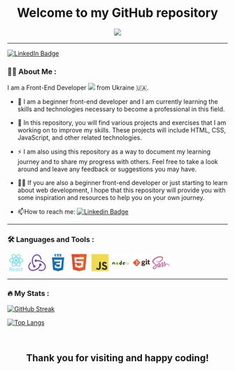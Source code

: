 <h1 align="center">Welcome to my GitHub repository</h1>

<div id="header" align="center">
  <img src="https://media.giphy.com/media/ZGbnid8SQaLvd5FnLz/giphy.gif" width="100"/>
</div>

---

<div>
  <a href="https://www.linkedin.com/in/ivan-mykhalchenko-a73b77206/">
    <img src="https://img.shields.io/badge/LinkedIn-blue?style=for-the-badge&logo=linkedin&logoColor=white" alt="LinkedIn Badge"/>
  </a>

</div>



### :man_technologist: About Me :


I am a Front-End Developer <img src="https://media.giphy.com/media/WUlplcMpOCEmTGBtBW/giphy.gif" width="30"> from Ukraine 🇺🇦.

- :telescope: I am a beginner front-end developer and I am currently learning the skills and technologies necessary to become a professional in this field.

- :seedling: In this repository, you will find various projects and exercises that I am working on to improve my skills. These projects will include HTML, CSS, JavaScript, and other related technologies.

- :zap: I am also using this repository as a way to document my learning journey and to share my progress with others. Feel free to take a look around and leave any feedback or suggestions you may have.

- 👨‍💻   If you are also a beginner front-end developer or just starting to learn about web development, I hope that this repository will provide you with some inspiration and resources to help you on your own journey.

- :mailbox:How to reach me: [![Linkedin Badge](https://img.shields.io/badge/-IvanM-blue?style=flat&logo=Linkedin&logoColor=white)](https://www.linkedin.com/in/ivan-mykhalchenko-a73b77206/)

---

### :hammer_and_wrench: Languages and Tools :
<div>
  <img src="https://github.com/devicons/devicon/blob/master/icons/react/react-original-wordmark.svg" title="React" alt="React" width="40" height="40"/>&nbsp;
  <img src="https://github.com/devicons/devicon/blob/master/icons/redux/redux-original.svg" title="Redux" alt="Redux " width="40" height="40"/>&nbsp;
  <img src="https://github.com/devicons/devicon/blob/master/icons/css3/css3-plain-wordmark.svg"  title="CSS3" alt="CSS" width="40" height="40"/>&nbsp;
  <img src="https://github.com/devicons/devicon/blob/master/icons/html5/html5-original.svg" title="HTML5" alt="HTML" width="40" height="40"/>&nbsp;
  <img src="https://github.com/devicons/devicon/blob/master/icons/javascript/javascript-original.svg" title="JavaScript" alt="JavaScript" width="40" height="40"/>&nbsp;
  <img src="https://github.com/devicons/devicon/blob/master/icons/nodejs/nodejs-original-wordmark.svg" title="NodeJS" alt="NodeJS" width="40" height="40"/>&nbsp;
  <img src="https://github.com/devicons/devicon/blob/master/icons/git/git-original-wordmark.svg" title="Git" **alt="Git" width="40" height="40"/>
   <img src="https://github.com/devicons/devicon/blob/master/icons/sass/sass-original.svg" title="Sass" **alt="Sass" width="40" height="40"/>
</div>

---

### :fire: My Stats :

[![GitHub Streak](http://github-readme-streak-stats.herokuapp.com?user=MykhalchenkoIVAN&theme=dark&background=000000)](https://git.io/streak-stats)

[![Top Langs](https://github-readme-stats.vercel.app/api/top-langs/?username=MykhalchenkoIVAN)](https://github.com/anuraghazra/github-readme-stats)

<img src="https://komarev.com/ghpvc/?username=MykhalchenkoIVAN&style=flat-square&color=blue" alt=""/>

<h2 align="center">Thank you for visiting and happy coding!</h2>
